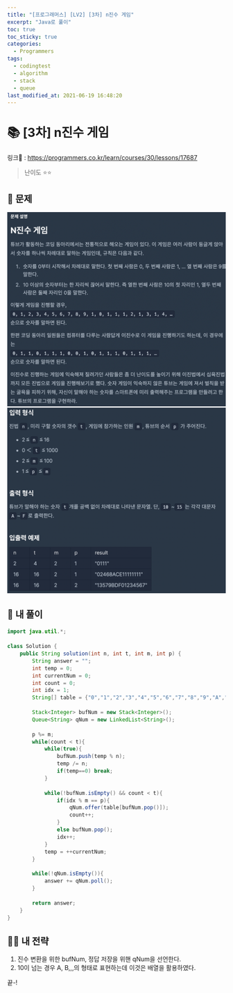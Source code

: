 ```yaml
---
title: "[프로그래머스] [LV2] [3차] n진수 게임"
excerpt: "Java로 풀이"
toc: true
toc_sticky: true
categories:
  - Programmers
tags:
  - codingtest
  - algorithm
  - stack
  - queue
last_modified_at: 2021-06-19 16:48:20
---
```


# 📚 [3차] n진수 게임
  
링크📎 : <https://programmers.co.kr/learn/courses/30/lessons/17687>  
  
>난이도 ⭐️⭐️
  
## 📖 문제    
  
![이미지](/assets/images/Programmers/Lv2/prob32/32-1.png)
![이미지](/assets/images/Programmers/Lv2/prob32/32-2.png)

## 📝 내 풀이  
    
```java  
import java.util.*;

class Solution {
    public String solution(int n, int t, int m, int p) {
        String answer = "";
        int temp = 0;
        int currentNum = 0;
        int count = 0;
        int idx = 1;
        String[] table = {"0","1","2","3","4","5","6","7","8","9","A","B","C","D","E","F"};
        
        Stack<Integer> bufNum = new Stack<Integer>();
        Queue<String> qNum = new LinkedList<String>();
        
        p %= m;
        while(count < t){
            while(true){
                bufNum.push(temp % n);
                temp /= n;
                if(temp==0) break;
            }
              
            while(!bufNum.isEmpty() && count < t){
                if(idx % m == p){
                    qNum.offer(table[bufNum.pop()]);
                    count++;
                }
                else bufNum.pop();
                idx++;
            }
            temp = ++currentNum;
        }
        
        while(!qNum.isEmpty()){
            answer += qNum.poll();
        }
        
        return answer;
    }
}
```
  
## 👊🏻 내 전략
  
1. 진수 변환을 위한 bufNum, 정답 저장을 위핸 qNum을 선언한다.
2. 10이 넘는 경우 A, B,,,의 형태로 표현하는데 이것은 배열을 활용하였다. 
  
끝-!
